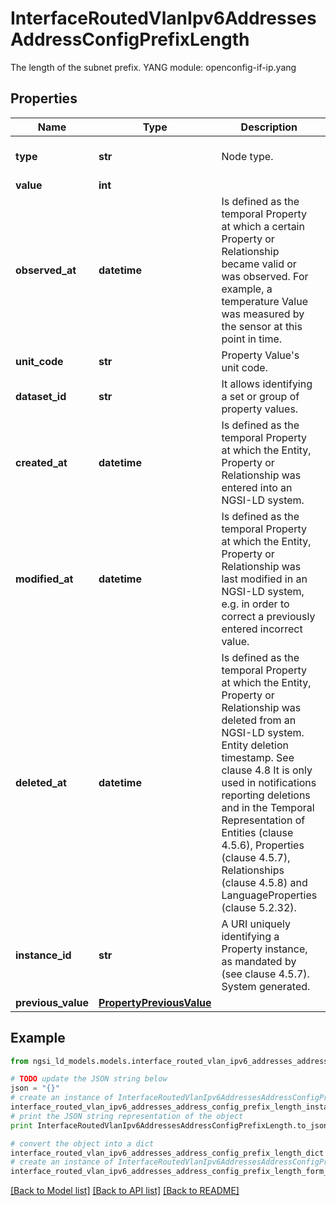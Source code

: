 # InterfaceRoutedVlanIpv6AddressesAddressConfigPrefixLength

The length of the subnet prefix.  YANG module: openconfig-if-ip.yang 

## Properties

Name | Type | Description | Notes
------------ | ------------- | ------------- | -------------
**type** | **str** | Node type.  | [optional] [default to 'Property']
**value** | **int** |  | 
**observed_at** | **datetime** | Is defined as the temporal Property at which a certain Property or Relationship became valid or was observed. For example, a temperature Value was measured by the sensor at this point in time.  | [optional] 
**unit_code** | **str** | Property Value&#39;s unit code.  | [optional] 
**dataset_id** | **str** | It allows identifying a set or group of property values.  | [optional] 
**created_at** | **datetime** | Is defined as the temporal Property at which the Entity, Property or Relationship was entered into an NGSI-LD system.  | [optional] [readonly] 
**modified_at** | **datetime** | Is defined as the temporal Property at which the Entity, Property or Relationship was last modified in an NGSI-LD system, e.g. in order to correct a previously entered incorrect value.  | [optional] [readonly] 
**deleted_at** | **datetime** | Is defined as the temporal Property at which the Entity, Property or Relationship was deleted from an NGSI-LD system.  Entity deletion timestamp. See clause 4.8 It is only used in notifications reporting deletions and in the Temporal Representation of Entities (clause 4.5.6), Properties (clause 4.5.7), Relationships (clause 4.5.8) and LanguageProperties (clause 5.2.32).  | [optional] [readonly] 
**instance_id** | **str** | A URI uniquely identifying a Property instance, as mandated by (see clause 4.5.7). System generated.  | [optional] [readonly] 
**previous_value** | [**PropertyPreviousValue**](PropertyPreviousValue.md) |  | [optional] 

## Example

```python
from ngsi_ld_models.models.interface_routed_vlan_ipv6_addresses_address_config_prefix_length import InterfaceRoutedVlanIpv6AddressesAddressConfigPrefixLength

# TODO update the JSON string below
json = "{}"
# create an instance of InterfaceRoutedVlanIpv6AddressesAddressConfigPrefixLength from a JSON string
interface_routed_vlan_ipv6_addresses_address_config_prefix_length_instance = InterfaceRoutedVlanIpv6AddressesAddressConfigPrefixLength.from_json(json)
# print the JSON string representation of the object
print InterfaceRoutedVlanIpv6AddressesAddressConfigPrefixLength.to_json()

# convert the object into a dict
interface_routed_vlan_ipv6_addresses_address_config_prefix_length_dict = interface_routed_vlan_ipv6_addresses_address_config_prefix_length_instance.to_dict()
# create an instance of InterfaceRoutedVlanIpv6AddressesAddressConfigPrefixLength from a dict
interface_routed_vlan_ipv6_addresses_address_config_prefix_length_form_dict = interface_routed_vlan_ipv6_addresses_address_config_prefix_length.from_dict(interface_routed_vlan_ipv6_addresses_address_config_prefix_length_dict)
```
[[Back to Model list]](../README.md#documentation-for-models) [[Back to API list]](../README.md#documentation-for-api-endpoints) [[Back to README]](../README.md)



